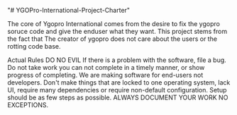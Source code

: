"# YGOPro-International-Project-Charter" 

The core of Ygopro International comes from the desire to fix the ygopro soruce code and give the enduser what they want. This project stems from the fact that The creator of ygopro does not care about the users or the rotting code base.

Actual Rules
DO NO EVIL
If there is a problem with the software, file a bug.
Do not take work you can not complete in a timely manner, or show progress of completing.
We are making software for end-users not developers. 
Don't make things that are locked to one operating system, lack UI, require many dependencies or require non-default configuration.
Setup should be as few steps as possible.
ALWAYS DOCUMENT YOUR WORK NO EXCEPTIONS.
